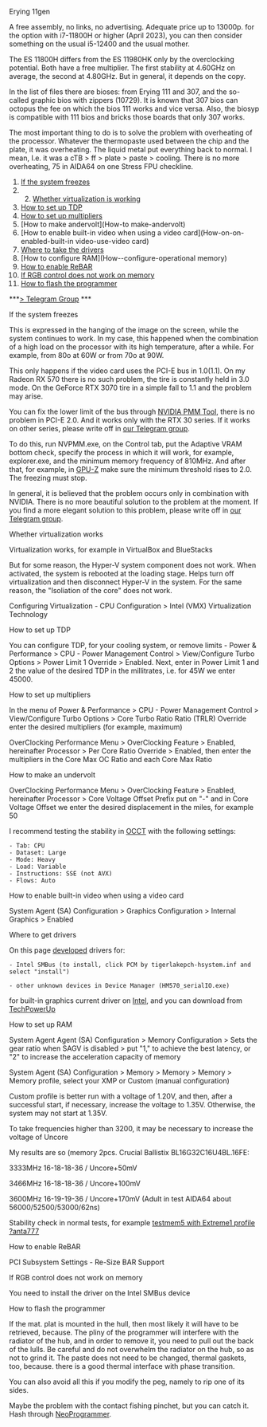 Erying 11gen

A free assembly, no links, no advertising. Adequate price up to 13000р. for the option with i7-11800H or higher (April 2023), you can then consider something on the usual i5-12400 and the usual mother.

The ES 11800H differs from the ES 11980HK only by the overclocking potential. Both have a free multiplier. The first stability at 4.60GHz on average, the second at 4.80GHz. But in general, it depends on the copy.

In the list of files there are bioses: from Erying 111 and 307, and the so-called graphic bios with zippers (10729). It is known that 307 bios can octopus the fee on which the bios 111 works and vice versa. Also, the biosyp is compatible with 111 bios and bricks those boards that only 307 works.

The most important thing to do is to solve the problem with overheating of the processor. Whatever the thermopaste used between the chip and the plate, it was overheating. The liquid metal put everything back to normal. I mean, I.e. it was a cTB > ff > plate > paste > cooling. There is no more overheating, 75 in AIDA64 on one Stress FPU checkline.

1. [If the system freezes](If-free-systems)
2. 2. [Whether virtualization is working](Works-li-virtualization)
3. [How to set up TDP](How-configure-TDP)
4. [How to set up multipliers](How--configure-multipliers)
5. [How to make andervolt](How-to make-andervolt)
6. [How to enable built-in video when using a video card](How-on-on-enabled-built-in video-use-video card)
7. [Where to take the drivers](Where-take-drivers)
8. [How to configure RAM](How--configure-operational memory)
9. [How to enable ReBAR](How--Off-ReBAR)
10. [If RGB control does not work on memory](?If-non-work-work-management-RGB-on-memory)
11. [How to flash the programmer](How-Fake-programmer)

***[> Telegram Group](https://t.me/russian_xeon_community) ***

If the system freezes

This is expressed in the hanging of the image on the screen, while the system continues to work. In my case, this happened when the combination of a high load on the processor with its high temperature, after a while. For example, from 80o at 60W or from 70o at 90W.

This only happens if the video card uses the PCI-E bus in 1.0(1.1). On my Radeon RX 570 there is no such problem, the tire is constantly held in 3.0 mode. On the GeForce RTX 3070 tire in a simple fall to 1.1 and the problem may arise.

You can fix the lower limit of the bus through [NVIDIA PMM Tool](https://github.com/Koshak1013/HuananzhiX99_BIOS_mods/blob/master/Erying%2011gen/NVIDIA_PMM_Tool_vvv2.5.0.120_20230427.zip), there is no problem in PCI-E 2.0. And it works only with the RTX 30 series. If it works on other series, please write off in [our Telegram group](https://t.me/russian_xeon_community).

To do this, run NVPMM.exe, on the Control tab, put the Adaptive VRAM bottom check, specify the process in which it will work, for example, explorer.exe, and the minimum memory frequency of 810MHz. And after that, for example, in [GPU-Z](https://www.techpowerup.com/download/techpowerup-gpu-z/) make sure the minimum threshold rises to 2.0. The freezing must stop.

In general, it is believed that the problem occurs only in combination with NVIDIA. There is no more beautiful solution to the problem at the moment. If you find a more elegant solution to this problem, please write off in [our Telegram group](https://t.me/russian_xeon_community).

Whether virtualization works

Virtualization works, for example in VirtualBox and BlueStacks

But for some reason, the Hyper-V system component does not work. When activated, the system is rebooted at the loading stage. Helps turn off virtualization and then disconnect Hyper-V in the system. For the same reason, the "Isoliation of the core" does not work.

Configuring Virtualization - CPU Configuration > Intel (VMX) Virtualization Technology

How to set up TDP

You can configure TDP, for your cooling system, or remove limits - Power & Performance > CPU - Power Management Control > View/Configure Turbo Options > Power Limit 1 Override > Enabled. Next, enter in Power Limit 1 and 2 the value of the desired TDP in the millitrates, i.e. for 45W we enter 45000.

How to set up multipliers

In the menu of Power & Performance > CPU - Power Management Control > View/Configure Turbo Options > Core Turbo Ratio Ratio (TRLR) Override enter the desired multipliers (for example, maximum)

OverClocking Performance Menu > OverClocking Feature > Enabled, hereinafter Processor > Per Core Ratio Override > Enabled, then enter the multipliers in the Core Max OC Ratio and each Core Max Ratio

How to make an undervolt

OverClocking Performance Menu > OverClocking Feature > Enabled, hereinafter Processor > Core Voltage Offset Prefix put on "-" and in Core Voltage Offset we enter the desired displacement in the miles, for example 50

I recommend testing the stability in [OCCT](https://www.ocbase.com/) with the following settings:

    - Tab: CPU
    - Dataset: Large
    - Mode: Heavy
    - Load: Variable
    - Instructions: SSE (not AVX)
    - Flows: Auto

How to enable built-in video when using a video card

System Agent (SA) Configuration > Graphics Configuration > Internal Graphics > Enabled

Where to get drivers

On this page [developed](https://github.com/Koshak1013/HuananzhiX99_BIOS_mods/blob/master/Erying%2011gen/drivers_erying11gen.zip) drivers for:

    - Intel SMBus (to install, click PCM by tigerlakepch-hsystem.inf and select "install")

    - other unknown devices in Device Manager (HM570_serialIO.exe)

for built-in graphics current driver on [Intel](https://www.intel.ru/content/www/en/en/download/726609/intel-arc-iris-xe-graphics-whql-windows.html), and you can download from [TechPowerUp](https://www.techpowerup.com/down/intel-graphics-drivers)

How to set up RAM

System Agent Agent (SA) Configuration > Memory Configuration > Sets the gear ratio when SAGV is disabled > put "1," to achieve the best latency, or "2" to increase the acceleration capacity of memory

System Agent (SA) Configuration > Memory > Memory > Memory > Memory profile, select your XMP or Custom (manual configuration)

Custom profile is better run with a voltage of 1.20V, and then, after a successful start, if necessary, increase the voltage to 1.35V. Otherwise, the system may not start at 1.35V.

To take frequencies higher than 3200, it may be necessary to increase the voltage of Uncore

My results are so (memory 2pcs. Crucial Ballistix BL16G32C16U4BL.16FE:

3333MHz 16-18-18-36 / Uncore+50mV

3466MHz 16-18-18-36 / Uncore+100mV

3600MHz 16-19-19-36 / Uncore+170mV (Adult in test AIDA64 about 56000/52500/53000/62ns)

Stability check in normal tests, for example [testmem5 with Extreme1 profile ?anta777](https://github.com/Koshak1013/HuananzhiX99_BIOS_mods/bblob/master/TM5.zip)

How to enable ReBAR

PCI Subsystem Settings - Re-Size BAR Support

If RGB control does not work on memory

You need to install the driver on the Intel SMBus device

How to flash the programmer

If the mat. plat is mounted in the hull, then most likely it will have to be retrieved, because. The pliny of the programmer will interfere with the radiator of the hub, and in order to remove it, you need to pull out the back of the lulls. Be careful and do not overwhelm the radiator on the hub, so as not to grind it. The paste does not need to be changed, thermal gaskets, too, because. there is a good thermal interface with phase transition.

You can also avoid all this if you modify the peg, namely to rip one of its sides.

Maybe the problem with the contact fishing pinchet, but you can catch it. Hash through [NeoProgrammer](https://github.com/Koshak1013/HuananzhiX99_BIOS_mods/blob/master/NeoProgrammer_2.2.0.10.zip).

